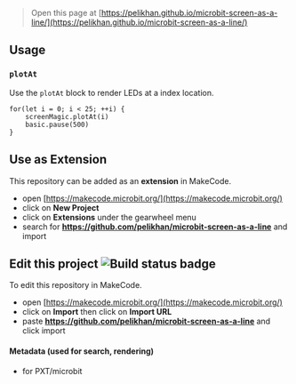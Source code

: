 
> Open this page at [https://pelikhan.github.io/microbit-screen-as-a-line/](https://pelikhan.github.io/microbit-screen-as-a-line/)

## Usage

### ``plotAt``

Use the ``plotAt`` block to render LEDs at a index location.

```blocks
for(let i = 0; i < 25; ++i) {
    screenMagic.plotAt(i)
    basic.pause(500)
}
```

## Use as Extension

This repository can be added as an **extension** in MakeCode.

* open [https://makecode.microbit.org/](https://makecode.microbit.org/)
* click on **New Project**
* click on **Extensions** under the gearwheel menu
* search for **https://github.com/pelikhan/microbit-screen-as-a-line** and import

## Edit this project ![Build status badge](https://github.com/pelikhan/microbit-screen-as-a-line/workflows/MakeCode/badge.svg)

To edit this repository in MakeCode.

* open [https://makecode.microbit.org/](https://makecode.microbit.org/)
* click on **Import** then click on **Import URL**
* paste **https://github.com/pelikhan/microbit-screen-as-a-line** and click import

#### Metadata (used for search, rendering)

* for PXT/microbit
<script src="https://makecode.com/gh-pages-embed.js"></script><script>makeCodeRender("{{ site.makecode.home_url }}", "{{ site.github.owner_name }}/{{ site.github.repository_name }}");</script>
